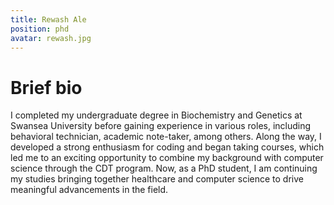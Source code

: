 ```yaml
---
title: Rewash Ale
position: phd
avatar: rewash.jpg
---
```


# Brief bio
I completed my undergraduate degree in Biochemistry and Genetics at Swansea University before gaining experience in various roles, including behavioral technician, academic note-taker, among others. Along the way, I developed a strong enthusiasm for coding and began taking courses, which led me to an exciting opportunity to combine my background with computer science through the CDT program. Now, as a PhD student, I am continuing my studies bringing together healthcare and computer science to drive meaningful advancements in the field.